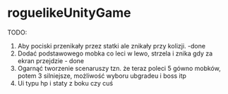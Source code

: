 # roguelikeUnityGame

TODO:
1) Aby pociski przenikały przez statki ale znikały przy kolizji. -done
2) Dodać podstawowego mobka co leci w lewo, strzela i znika gdy za ekran przejdzie - done
3) Ogarnąć tworzenie scenaruszy tzn. że teraz poleci 5 gówno mobków, potem 3 silniejsze, możliwość wyboru ubgradeu i boss itp
4) Ui typu hp i staty z boku czy cuś

